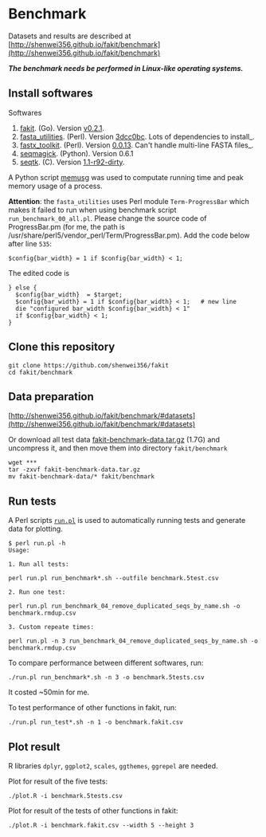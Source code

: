 # Benchmark

Datasets and results are described at [http://shenwei356.github.io/fakit/benchmark](http://shenwei356.github.io/fakit/benchmark)

***The benchmark needs be performed in Linux-like operating systems.***

## Install softwares

Softwares

1. [fakit](https://github.com/shenwei356/fakit). (Go).
   Version [v0.2.1](https://github.com/shenwei356/fakit/releases/tag/v0.2.1).
1. [fasta_utilities](https://github.com/jimhester/fasta_utilities). (Perl).
   Version [3dcc0bc](https://github.com/jimhester/fasta_utilities/tree/3dcc0bc6bf1e97839476221c26984b1789482579).
   Lots of dependencies to install_.
1. [fastx_toolkit](http://hannonlab.cshl.edu/fastx_toolkit/). (Perl).
   Version [0.0.13](http://hannonlab.cshl.edu/fastx_toolkit/fastx_toolkit_0.0.13_binaries_Linux_2.6_amd64.tar.bz2).
   Can't handle multi-line FASTA files_.
1. [seqmagick](http://seqmagick.readthedocs.io/en/latest/index.html#installation). (Python).
   Version 0.6.1
1. [seqtk](https://github.com/lh3/seqtk). (C).
   Version [1.1-r92-dirty](https://github.com/lh3/seqtk/tree/fb85aad4ce1fc7b3d4543623418a1ae88fe1cea6).


A Python script [memusg](https://github.com/shenwei356/memusg) was used
   to computate running time and peak memory usage of a process.

**Attention**: the `fasta_utilities` uses Perl module `Term-ProgressBar`
which makes it failed to run when using benchmark script `run_benchmark_00_all.pl`.
Please change the source code of ProgressBar.pm (for me, the path is
/usr/share/perl5/vendor_perl/Term/ProgressBar.pm). Add the code below after line `535`:

    $config{bar_width} = 1 if $config{bar_width} < 1;

The edited code is

    } else {
      $config{bar_width}  = $target;
      $config{bar_width} = 1 if $config{bar_width} < 1;   # new line
      die "configured bar_width $config{bar_width} < 1"
      if $config{bar_width} < 1;
    }

## Clone this repository

    git clone https://github.com/shenwei356/fakit
    cd fakit/benchmark

## Data preparation

[http://shenwei356.github.io/fakit/benchmark/#datasets](http://shenwei356.github.io/fakit/benchmark/#datasets)

Or download all test data [fakit-benchmark-data.tar.gz](http://bioinf.shenwei.me/fakit-benchmark-data.tar.gz)
 (1.7G) and uncompress it, and then move them into directory `fakit/benchmark`

    wget ***
    tar -zxvf fakit-benchmark-data.tar.gz
    mv fakit-benchmark-data/* fakit/benchmark

## Run tests

A Perl scripts
[`run.pl`](https://github.com/shenwei356/fakit/blob/master/benchmark/run_benchmark_00_all.pl)
is used to automatically running tests and generate data for plotting.

```
$ perl run.pl -h
Usage:

1. Run all tests:

perl run.pl run_benchmark*.sh --outfile benchmark.5test.csv

2. Run one test:

perl run.pl run_benchmark_04_remove_duplicated_seqs_by_name.sh -o benchmark.rmdup.csv

3. Custom repeate times:

perl run.pl -n 3 run_benchmark_04_remove_duplicated_seqs_by_name.sh -o benchmark.rmdup.csv
```

To compare performance between different softwares, run:

    ./run.pl run_benchmark*.sh -n 3 -o benchmark.5tests.csv

It costed ~50min for me.

To test performance of other functions in fakit, run:

    ./run.pl run_test*.sh -n 1 -o benchmark.fakit.csv

## Plot result

R libraries `dplyr`, `ggplot2`, `scales`, `ggthemes`, `ggrepel` are needed.

Plot for result of the five tests:

    ./plot.R -i benchmark.5tests.csv

Plot for result of the tests of other functions in fakit:

    ./plot.R -i benchmark.fakit.csv --width 5 --height 3
